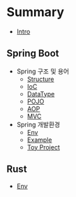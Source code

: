 # Summary
- [Intro](README.md)
## Spring Boot
- Spring 구조 및 용어
  - [Structure](docs/spring/Structure.md)
  - [IoC](docs/spring/IoC.md)
  - [DataType](docs/spring/DataType.md)
  - [POJO](docs/spring/POJO.md)
  - [AOP](docs/spring/AOP.md)
  - [MVC](docs/spring/DesignPattern.md)
- Spring 개발환경
  - [Env](docs/spring/Env.md)
  - [Example](docs/spring/Example.md)
  - [Toy Project](docs/spring/ToyProject.md)

## Rust
- [Env](docs/rust/Env.md)
